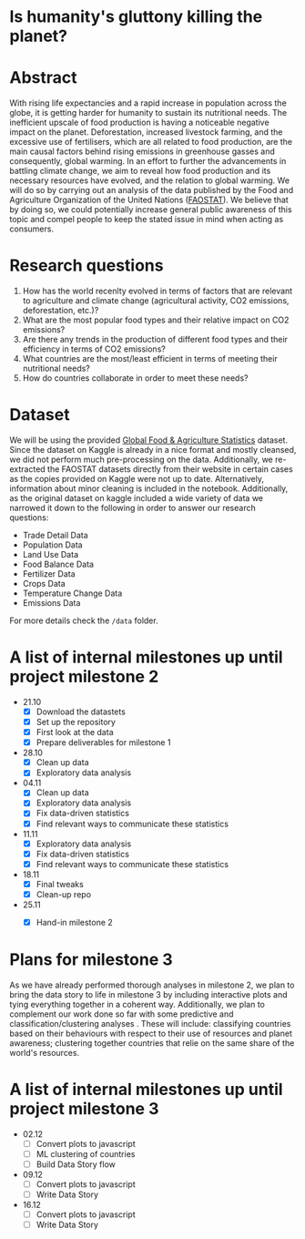 # Is humanity's gluttony killing the planet?

# Abstract
With rising life expectancies and a rapid increase in population across the globe, it is getting harder for humanity to sustain its nutritional needs. The inefficient upscale of food production is having a noticeable negative impact on the planet. Deforestation, increased livestock farming, and the excessive use of fertilisers, which are all related to food production, are the main causal factors behind rising emissions in greenhouse gasses and consequently, global warming. In an effort to further the advancements in battling climate change, we aim to reveal how food production and its necessary resources have evolved, and the relation to global warming. We will do so by carrying out an analysis of the data published by the Food and Agriculture Organization of the United Nations ([FAOSTAT](http://www.fao.org/faostat/en/#home)). We believe that by doing so, we could potentially increase general public awareness of this topic and compel people to keep the stated issue in mind when acting as consumers.

# Research questions
1. How has the world recenlty evolved in terms of factors that are relevant to agriculture and climate change (agricultural activity, CO2 emissions, deforestation, etc.)?
2. What are the most popular food types and their relative impact on CO2 emissions?
3. Are there any trends in the production of different food types and their efficiency in terms of CO2 emissions?
4. What countries are the most/least efficient in terms of meeting their nutritional needs?
5. How do countries collaborate in order to meet these needs?

# Dataset
We will be using the provided [Global Food & Agriculture Statistics](https://www.kaggle.com/unitednations/global-food-agriculture-statistics) dataset. Since the dataset on Kaggle is already in a nice format and mostly cleansed, we did not  perform much pre-processing on the data. Additionally, we re-extracted the FAOSTAT datasets directly from their website in certain cases as the copies provided on Kaggle were not up to date. Alternatively, information about minor cleaning is included in the notebook. Additionally, as the original dataset on kaggle included a wide variety of data we narrowed it down to the following in order to answer our research questions:
- Trade Detail Data
- Population Data
- Land Use Data
- Food Balance Data
- Fertilizer Data
- Crops Data
- Temperature Change Data
- Emissions Data

For more details check the `/data` folder.

# A list of internal milestones up until project milestone 2
* 21.10
    - [x] Download the datastets
    - [x] Set up the repository
    - [x] First look at the data
    - [x] Prepare deliverables for milestone 1
* 28.10
    - [x] Clean up data
    - [x] Exploratory data analysis
* 04.11
    - [x] Clean up data
    - [x] Exploratory data analysis
    - [x] Fix data-driven statistics
    - [x] Find relevant ways to communicate these statistics
* 11.11
    - [x] Exploratory data analysis
    - [x] Fix data-driven statistics
    - [x] Find relevant ways to communicate these statistics
* 18.11
    - [x] Final tweaks
    - [x] Clean-up repo
* 25.11
    - [x] Hand-in milestone 2
  

# Plans for milestone 3
As we have already performed thorough analyses in milestone 2, we plan to bring the data story to life in milestone 3 by including interactive plots and tying everything together in a coherent way. Additionally, we plan to complement our work done so far with some predictive and classification/clustering analyses . These will include: classifying countries based on their behaviours with respect to their use of resources and planet awareness; clustering together countries that relie on the same share of the world's resources.

# A list of internal milestones up until project milestone 3
* 02.12
    - [ ] Convert plots to javascript
    - [ ] ML clustering of countries
    - [ ] Build Data Story flow
* 09.12
    - [ ] Convert plots to javascript
    - [ ] Write Data Story
* 16.12
    - [ ] Convert plots to javascript
    - [ ] Write Data Story
